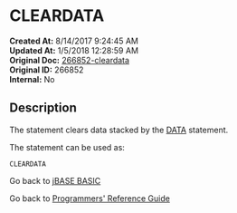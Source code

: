 # CLEARDATA

**Created At:** 8/14/2017 9:24:45 AM  
**Updated At:** 1/5/2018 12:28:59 AM  
**Original Doc:** [266852-cleardata](https://docs.jbase.com/36868-jbase-basic/266852-cleardata)  
**Original ID:** 266852  
**Internal:** No  

## Description

The statement clears data stacked by the [DATA](./../data) statement.

The statement can be used as:

```
CLEARDATA
```

Go back to [jBASE BASIC](./../README.md)

Go back to [Programmers' Reference Guide](./../../reference-guides/jbc/README.md)

  
<PageFooter />
